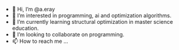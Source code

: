 - 👋 Hi, I’m @a.eray
- 👀 I’m interested in programming, ai and optimization algorithms.
- 🌱 I’m currently learning structural optimization in master science education.
- 💞️ I’m looking to collaborate on programming.
- 📫 How to reach me ...

<!---
a-eray/a-eray is a ✨ special ✨ repository because its `README.md` (this file) appears on your GitHub profile.
You can click the Preview link to take a look at your changes.
--->
